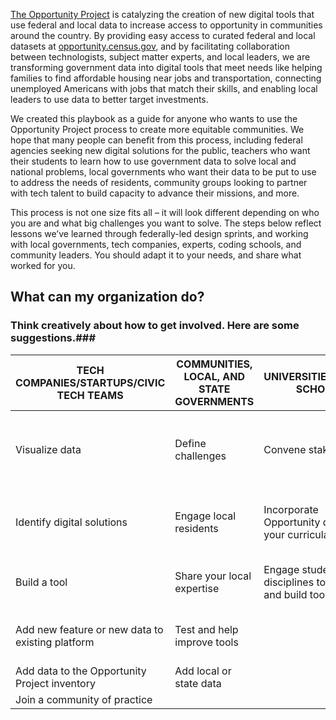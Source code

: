 
[The Opportunity Project](https://www.whitehouse.gov/the-press-office/2016/03/07/fact-sheet-white-house-launches-opportunity-project-utilizing-open-data) is catalyzing the creation of new digital tools that use federal and local data to increase access to opportunity in communities around the country. By providing easy access to curated federal and local datasets at  [opportunity.census.gov](http://opportunity.census.gov), and by facilitating collaboration between technologists, subject matter experts, and local leaders, we are transforming government data into digital tools that meet needs like helping families to find affordable housing near jobs and transportation, connecting unemployed Americans with jobs that match their skills, and enabling local leaders to use data to better target investments.

We created this playbook as a guide for anyone who wants to use the Opportunity Project process to create more equitable communities. We hope that many people can benefit from this process, including federal agencies seeking new digital solutions for the public, teachers who want their students to learn how to use government data to solve local and national problems, local governments who want their data to be put to use to address the needs of residents, community groups looking to partner with tech talent to build capacity to advance their missions, and more.

This process is not one size fits all – it will look different depending on who you are and what big challenges you want to solve. The steps below reflect lessons we’ve learned through federally-led design sprints, and working with local governments, tech companies, experts, coding schools, and community leaders. You should adapt it to your needs, and share what worked for you.

##   **What can my organization do?**  ##

### Think creatively about how to get involved. Here are some suggestions.###

| TECH COMPANIES/STARTUPS/CIVIC TECH TEAMS | COMMUNITIES, LOCAL, AND STATE GOVERNMENTS 	| UNIVERSITIES/CODING SCHOOLS | ADVOCATES | FEDERAL AGENCIES |
| -----------	| -----------	| -----------	| -----------	| -----------	|
| Visualize data                                   	| Define challenges                         	| Convene stakeholders                                         	| Define a problem                               	| Identify agency priorities in need of a tech solution 	|
| Identify digital solutions                       	| Engage local residents                    	| Incorporate Opportunity data into your curricula             	| Contribute expertise to inform design of tools 	| Contribute agency open data                           	|
| Build a tool                                     	| Share your local expertise                	| Engage students across disciplines to design and build tools 	| Connect with users to provide feedback         	| Answer data questions                                 	|
| Add new feature or new data to existing platform 	| Test and help improve tools               	|                                                              	|                                                	| Gain insight to improve your data                     	|
| Add data to the Opportunity Project inventory    	| Add local or state data                   	|                                                              	|                                                	|                                                       	|
| Join a community of practice   |        	|              	|              	|                                 | 




